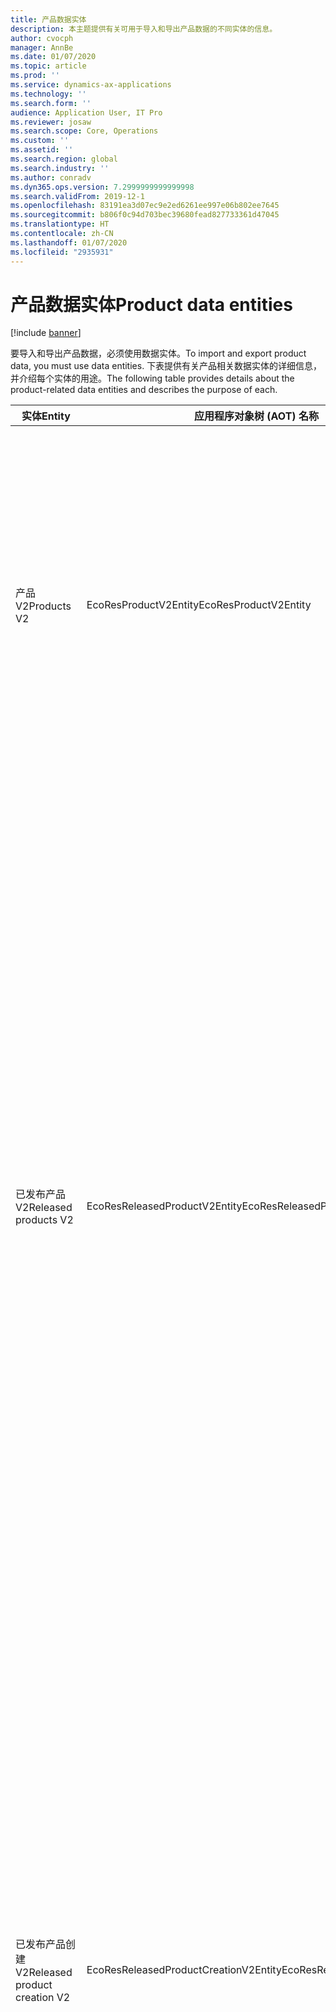 ```yaml
---
title: 产品数据实体
description: 本主题提供有关可用于导入和导出产品数据的不同实体的信息。
author: cvocph
manager: AnnBe
ms.date: 01/07/2020
ms.topic: article
ms.prod: ''
ms.service: dynamics-ax-applications
ms.technology: ''
ms.search.form: ''
audience: Application User, IT Pro
ms.reviewer: josaw
ms.search.scope: Core, Operations
ms.custom: ''
ms.assetid: ''
ms.search.region: global
ms.search.industry: ''
ms.author: conradv
ms.dyn365.ops.version: 7.2999999999999998
ms.search.validFrom: 2019-12-1
ms.openlocfilehash: 83191ea3d07ec9e2ed6261ee997e06b802ee7645
ms.sourcegitcommit: b806f0c94d703bec39680fead827733361d47045
ms.translationtype: HT
ms.contentlocale: zh-CN
ms.lasthandoff: 01/07/2020
ms.locfileid: "2935931"
---
```

# <a name="product-data-entities"></a><span data-ttu-id="2803d-103">产品数据实体</span><span class="sxs-lookup"><span data-stu-id="2803d-103">Product data entities</span></span>

[!include [banner](../includes/banner.md)]

<span data-ttu-id="2803d-104">要导入和导出产品数据，必须使用数据实体。</span><span class="sxs-lookup"><span data-stu-id="2803d-104">To import and export product data, you must use data entities.</span></span> <span data-ttu-id="2803d-105">下表提供有关产品相关数据实体的详细信息，并介绍每个实体的用途。</span><span class="sxs-lookup"><span data-stu-id="2803d-105">The following table provides details about the product-related data entities and describes the purpose of each.</span></span>

| <span data-ttu-id="2803d-106">实体</span><span class="sxs-lookup"><span data-stu-id="2803d-106">Entity</span></span> | <span data-ttu-id="2803d-107">应用程序对象树 (AOT) 名称（类型）</span><span class="sxs-lookup"><span data-stu-id="2803d-107">Application Object Tree (AOT) name (type)</span></span> | <span data-ttu-id="2803d-108">说明</span><span class="sxs-lookup"><span data-stu-id="2803d-108">Notes</span></span> |
|--------|-------------------------------------------|-------|
| <span data-ttu-id="2803d-109">产品 V2</span><span class="sxs-lookup"><span data-stu-id="2803d-109">Products V2</span></span> | <span data-ttu-id="2803d-110">EcoResProductV2Entity</span><span class="sxs-lookup"><span data-stu-id="2803d-110">EcoResProductV2Entity</span></span> | <span data-ttu-id="2803d-111">此实体用于导入和导出共享产品 - 独特产品和基础产品。</span><span class="sxs-lookup"><span data-stu-id="2803d-111">This entity is used to import and export shared products-distinct products and product masters.</span></span> <span data-ttu-id="2803d-112">允许更新。</span><span class="sxs-lookup"><span data-stu-id="2803d-112">It allows for updates.</span></span> <span data-ttu-id="2803d-113">不支持基于集的 SQL 操作。</span><span class="sxs-lookup"><span data-stu-id="2803d-113">It doesn't support set-based SQL operations.</span></span> <span data-ttu-id="2803d-114">已启用开放数据协议 (OData)。</span><span class="sxs-lookup"><span data-stu-id="2803d-114">It's enabled for Open Data Protocol (OData).</span></span> |
| <span data-ttu-id="2803d-115">已发布产品 V2</span><span class="sxs-lookup"><span data-stu-id="2803d-115">Released products V2</span></span> | <span data-ttu-id="2803d-116">EcoResReleasedProductV2Entity</span><span class="sxs-lookup"><span data-stu-id="2803d-116">EcoResReleasedProductV2Entity</span></span> | <span data-ttu-id="2803d-117">此实体用于导入和导出已发布产品 - 独特产品和基础产品。</span><span class="sxs-lookup"><span data-stu-id="2803d-117">This entity is used to import and export released products-distinct products and product masters.</span></span> <span data-ttu-id="2803d-118">允许更新。</span><span class="sxs-lookup"><span data-stu-id="2803d-118">It allows for updates.</span></span> <span data-ttu-id="2803d-119">要求已经创建了共享产品。</span><span class="sxs-lookup"><span data-stu-id="2803d-119">It requires that the shared product already be created.</span></span> <span data-ttu-id="2803d-120">导入新发布的产品时，将进行共享产品发布。</span><span class="sxs-lookup"><span data-stu-id="2803d-120">When a new released product is imported, a release of the shared product occurs.</span></span> <span data-ttu-id="2803d-121">另外还有一些单独的实体可用于导入和导出已发布的基础产品和已发布的独特产品变型。</span><span class="sxs-lookup"><span data-stu-id="2803d-121">There are also separate entities that can be used to import and export released product masters and released distinct variants.</span></span> <span data-ttu-id="2803d-122">此实体不支持基于集的 SQL 操作或删除操作。</span><span class="sxs-lookup"><span data-stu-id="2803d-122">This entity doesn't support set-based SQL operations or delete operations.</span></span> <span data-ttu-id="2803d-123">已启用 OData。</span><span class="sxs-lookup"><span data-stu-id="2803d-123">It's enabled for OData.</span></span> |
| <span data-ttu-id="2803d-124">已发布产品创建 V2</span><span class="sxs-lookup"><span data-stu-id="2803d-124">Released product creation V2</span></span> | <span data-ttu-id="2803d-125">EcoResReleasedProductCreationV2Entity</span><span class="sxs-lookup"><span data-stu-id="2803d-125">EcoResReleasedProductCreationV2Entity</span></span> | <span data-ttu-id="2803d-126">此实体用于一步导入共享产品和已发布产品。</span><span class="sxs-lookup"><span data-stu-id="2803d-126">This entity is used to import shared products and released products in one step.</span></span> <span data-ttu-id="2803d-127">尽管它支持导出，但不建议用于此目的，因为此实体的用途是产品创建。</span><span class="sxs-lookup"><span data-stu-id="2803d-127">Although it supports exports, that use isn't recommended, because the purpose of the entity is product creation.</span></span> <span data-ttu-id="2803d-128">不支持更新。</span><span class="sxs-lookup"><span data-stu-id="2803d-128">It doesn't support updates.</span></span> <span data-ttu-id="2803d-129">支持一组有限的字段（在产品创建对话框中可用的字段）。</span><span class="sxs-lookup"><span data-stu-id="2803d-129">It supports a limited set of fields (fields that are available in the product creation dialog box).</span></span> <span data-ttu-id="2803d-130">不支持基于集的 SQL 操作。</span><span class="sxs-lookup"><span data-stu-id="2803d-130">It doesn't support set-based SQL operations.</span></span> <span data-ttu-id="2803d-131">不是通过 OData 公开。</span><span class="sxs-lookup"><span data-stu-id="2803d-131">It isn't exposed through OData.</span></span> |
| <span data-ttu-id="2803d-132">产品变型</span><span class="sxs-lookup"><span data-stu-id="2803d-132">Product variants</span></span> | <span data-ttu-id="2803d-133">EcoResProductVariantEntity</span><span class="sxs-lookup"><span data-stu-id="2803d-133">EcoResProductVariantEntity</span></span> | <span data-ttu-id="2803d-134">此实体用于导入和导出共享产品变型。</span><span class="sxs-lookup"><span data-stu-id="2803d-134">This entity is used to import and export shared product variants.</span></span> <span data-ttu-id="2803d-135">允许更新。</span><span class="sxs-lookup"><span data-stu-id="2803d-135">It allows for updates.</span></span> <span data-ttu-id="2803d-136">要求已经创建了维度值。</span><span class="sxs-lookup"><span data-stu-id="2803d-136">It requires that dimension values already be created.</span></span> <span data-ttu-id="2803d-137">集成密钥是基础产品加产品维度。</span><span class="sxs-lookup"><span data-stu-id="2803d-137">The integration key is the product master plus product dimensions.</span></span> <span data-ttu-id="2803d-138">此实体不支持基于集的 SQL 操作。</span><span class="sxs-lookup"><span data-stu-id="2803d-138">This entity doesn't support set-based SQL operations.</span></span> <span data-ttu-id="2803d-139">已启用 OData。</span><span class="sxs-lookup"><span data-stu-id="2803d-139">It's enabled for OData.</span></span> <span data-ttu-id="2803d-140">支持删除操作。</span><span class="sxs-lookup"><span data-stu-id="2803d-140">It supports delete operations.</span></span> <span data-ttu-id="2803d-141">不能通过添加新产品维度来扩展。</span><span class="sxs-lookup"><span data-stu-id="2803d-141">It can't be extended through the addition of new product dimensions.</span></span> |
| <span data-ttu-id="2803d-142">按产品编号标识分类的产品变型</span><span class="sxs-lookup"><span data-stu-id="2803d-142">Product variants by product number identification</span></span> | <span data-ttu-id="2803d-143">EcoResProductNumberIdentifiedProductVariantEntity</span><span class="sxs-lookup"><span data-stu-id="2803d-143">EcoResProductNumberIdentifiedProductVariantEntity</span></span> | <span data-ttu-id="2803d-144">此实体用于导入和导出共享产品变型。</span><span class="sxs-lookup"><span data-stu-id="2803d-144">This entity is used to import and export shared product variants.</span></span> <span data-ttu-id="2803d-145">允许更新。</span><span class="sxs-lookup"><span data-stu-id="2803d-145">It allows for updates.</span></span> <span data-ttu-id="2803d-146">要求已经创建了维度值。</span><span class="sxs-lookup"><span data-stu-id="2803d-146">It requires that dimension values already be created.</span></span> <span data-ttu-id="2803d-147">集成密钥是产品编号（而**产品变型**实体的集成密钥是基础产品加产品维度）。</span><span class="sxs-lookup"><span data-stu-id="2803d-147">The integration key is the product number (whereas the integration key for the **Product variants** entity is the product master plus product dimensions).</span></span> |
| <span data-ttu-id="2803d-148">已发布的产品变型</span><span class="sxs-lookup"><span data-stu-id="2803d-148">Released product variants</span></span> | <span data-ttu-id="2803d-149">EcoResReleasedProductVariantEntity</span><span class="sxs-lookup"><span data-stu-id="2803d-149">EcoResReleasedProductVariantEntity</span></span> | <span data-ttu-id="2803d-150">此实体用于导入和导出已发布产品变型。</span><span class="sxs-lookup"><span data-stu-id="2803d-150">This entity is used to import and export released product variants.</span></span> <span data-ttu-id="2803d-151">允许更新。</span><span class="sxs-lookup"><span data-stu-id="2803d-151">It allows for updates.</span></span> <span data-ttu-id="2803d-152">要求已经创建了共享产品变型。</span><span class="sxs-lookup"><span data-stu-id="2803d-152">It requires that shared product variants already be created.</span></span> <span data-ttu-id="2803d-153">导入新发布的产品变型时，将进行共享产品变型发布。</span><span class="sxs-lookup"><span data-stu-id="2803d-153">When a new released product variant is imported, a release of the shared product variant occurs.</span></span> <span data-ttu-id="2803d-154">此实体不支持基于集的 SQL 操作。</span><span class="sxs-lookup"><span data-stu-id="2803d-154">This entity doesn't support set-based SQL operations.</span></span> <span data-ttu-id="2803d-155">已启用 OData。</span><span class="sxs-lookup"><span data-stu-id="2803d-155">It's enabled for OData.</span></span> <span data-ttu-id="2803d-156">尽管它支持删除操作，但是由于当前平台中的错误，当前使用该操作会导致数据损坏。</span><span class="sxs-lookup"><span data-stu-id="2803d-156">Although it supports delete operations, that use currently causes data corruption because of a bug in the current platform.</span></span> <span data-ttu-id="2803d-157">此实体不能通过添加新产品维度来扩展。</span><span class="sxs-lookup"><span data-stu-id="2803d-157">This entity can't be extended through the addition of new product dimensions.</span></span> |
| <span data-ttu-id="2803d-158">按产品编号标识分类的已发放产品变型</span><span class="sxs-lookup"><span data-stu-id="2803d-158">Released product variants by product number identification</span></span> | <span data-ttu-id="2803d-159">EcoResProductNumberIdentifiedReleasedProductVariantEntity</span><span class="sxs-lookup"><span data-stu-id="2803d-159">EcoResProductNumberIdentifiedReleasedProductVariantEntity</span></span> | <span data-ttu-id="2803d-160">此实体类似于**已发布产品变型**实体，但是集成密钥是产品编号，而不是基础产品加产品维度。</span><span class="sxs-lookup"><span data-stu-id="2803d-160">This entity resembles the **Released product variants** entity, but the integration key is the product number instead of the product master plus product dimensions.</span></span> <span data-ttu-id="2803d-161">可以通过添加新产品维度来扩展。</span><span class="sxs-lookup"><span data-stu-id="2803d-161">It can be extended through the addition of new product dimensions.</span></span> |
| <span data-ttu-id="2803d-162">适售的已发布产品</span><span class="sxs-lookup"><span data-stu-id="2803d-162">Sellable released products</span></span> | <span data-ttu-id="2803d-163">EcoResSellableReleasedProductEntity</span><span class="sxs-lookup"><span data-stu-id="2803d-163">EcoResSellableReleasedProductEntity</span></span> | <span data-ttu-id="2803d-164">此实体仅用于导出适售产品。</span><span class="sxs-lookup"><span data-stu-id="2803d-164">This entity is used to export only sellable products.</span></span> <span data-ttu-id="2803d-165">适售产品是具有为用于销售订单而需要具备的信息的产品。</span><span class="sxs-lookup"><span data-stu-id="2803d-165">Sellable products are products that have the information that they require in order to be used in a sales order.</span></span> <span data-ttu-id="2803d-166">相同的规则适用于使用**已发布产品**页上的**验证**功能对产品进行验证时。</span><span class="sxs-lookup"><span data-stu-id="2803d-166">The same rules apply when a product is validated by using the **Validate** function on the **Released products** page.</span></span> |
| <span data-ttu-id="2803d-167">已发布独特产品 V2</span><span class="sxs-lookup"><span data-stu-id="2803d-167">Released Distinct products V2</span></span> | <span data-ttu-id="2803d-168">EcoResDistinctProductV2Entity</span><span class="sxs-lookup"><span data-stu-id="2803d-168">EcoResDistinctProductV2Entity</span></span> | <span data-ttu-id="2803d-169">此实体用于导出独特产品。</span><span class="sxs-lookup"><span data-stu-id="2803d-169">This entity is used to export distinct products.</span></span> <span data-ttu-id="2803d-170">独特产品可以是产品、子类型产品和产品变型。</span><span class="sxs-lookup"><span data-stu-id="2803d-170">Those distinct products can be products, subtype products, and product variants.</span></span> |
| <span data-ttu-id="2803d-171">已发布基础产品 V2</span><span class="sxs-lookup"><span data-stu-id="2803d-171">Released products masters V2</span></span> | <span data-ttu-id="2803d-172">EcoResProductMasterV2Entity</span><span class="sxs-lookup"><span data-stu-id="2803d-172">EcoResProductMasterV2Entity</span></span> | <span data-ttu-id="2803d-173">此实体用于导入和导出基础产品。</span><span class="sxs-lookup"><span data-stu-id="2803d-173">This entity is used to import and export product masters.</span></span> <span data-ttu-id="2803d-174">未启用数据管理。</span><span class="sxs-lookup"><span data-stu-id="2803d-174">It isn't enabled for data management.</span></span> |
| <span data-ttu-id="2803d-175">物料 - 条码</span><span class="sxs-lookup"><span data-stu-id="2803d-175">Item - bar code</span></span> | <span data-ttu-id="2803d-176">EcoResProductBarcodeEntity</span><span class="sxs-lookup"><span data-stu-id="2803d-176">EcoResProductBarcodeEntity</span></span> | <span data-ttu-id="2803d-177">此实体用于导出产品和条码。</span><span class="sxs-lookup"><span data-stu-id="2803d-177">This entity is used to export products and bar codes.</span></span> |
| <span data-ttu-id="2803d-178">产品生命周期状态</span><span class="sxs-lookup"><span data-stu-id="2803d-178">Product lifecycle states</span></span> | <span data-ttu-id="2803d-179">EcoResProductLifecycleSateEntity</span><span class="sxs-lookup"><span data-stu-id="2803d-179">EcoResProductLifecycleSateEntity</span></span> | <span data-ttu-id="2803d-180">此实体用于导入和导出可以分配给产品的不同产品生命周期状态。</span><span class="sxs-lookup"><span data-stu-id="2803d-180">This entity is used to import and export the different product lifecycle states that can be assigned to a product.</span></span> |

> [!NOTE]
> <span data-ttu-id="2803d-181">仅当已创建共享产品时，您才能使用**已发布产品 V2** 数据实体将产品导入系统。</span><span class="sxs-lookup"><span data-stu-id="2803d-181">You can use the **Released Products V2** data entity to import products into the system only if the shared product has already been created.</span></span> <span data-ttu-id="2803d-182">否则，要将产品导入系统，必须使用**产品创建**数据实体。</span><span class="sxs-lookup"><span data-stu-id="2803d-182">Otherwise, to import products into the system, you must use the **Product creation** data entity.</span></span>
